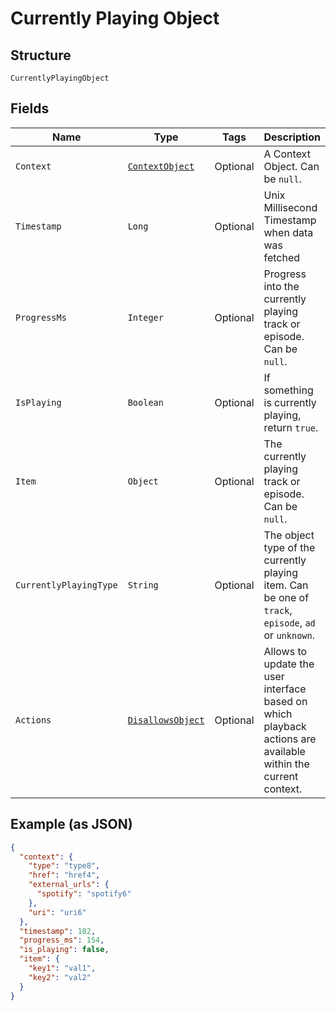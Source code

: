 
# Currently Playing Object

## Structure

`CurrentlyPlayingObject`

## Fields

| Name | Type | Tags | Description | Getter | Setter |
|  --- | --- | --- | --- | --- | --- |
| `Context` | [`ContextObject`](../../doc/models/context-object.md) | Optional | A Context Object. Can be `null`. | ContextObject getContext() | setContext(ContextObject context) |
| `Timestamp` | `Long` | Optional | Unix Millisecond Timestamp when data was fetched | Long getTimestamp() | setTimestamp(Long timestamp) |
| `ProgressMs` | `Integer` | Optional | Progress into the currently playing track or episode. Can be `null`. | Integer getProgressMs() | setProgressMs(Integer progressMs) |
| `IsPlaying` | `Boolean` | Optional | If something is currently playing, return `true`. | Boolean getIsPlaying() | setIsPlaying(Boolean isPlaying) |
| `Item` | `Object` | Optional | The currently playing track or episode. Can be `null`. | Object getItem() | setItem(Object item) |
| `CurrentlyPlayingType` | `String` | Optional | The object type of the currently playing item. Can be one of `track`, `episode`, `ad` or `unknown`. | String getCurrentlyPlayingType() | setCurrentlyPlayingType(String currentlyPlayingType) |
| `Actions` | [`DisallowsObject`](../../doc/models/disallows-object.md) | Optional | Allows to update the user interface based on which playback actions are available within the current context. | DisallowsObject getActions() | setActions(DisallowsObject actions) |

## Example (as JSON)

```json
{
  "context": {
    "type": "type8",
    "href": "href4",
    "external_urls": {
      "spotify": "spotify6"
    },
    "uri": "uri6"
  },
  "timestamp": 182,
  "progress_ms": 154,
  "is_playing": false,
  "item": {
    "key1": "val1",
    "key2": "val2"
  }
}
```

